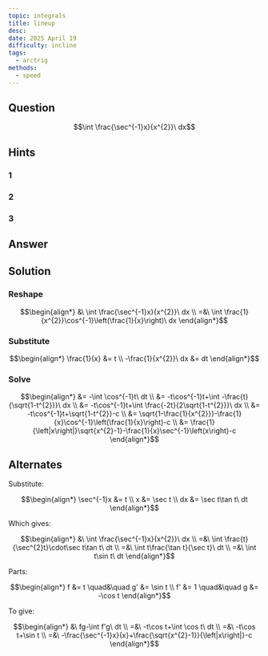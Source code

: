 ```yaml
---
topic: integrals
title: lineup
desc: 
date: 2025 April 19
difficulty: incline
tags:
  - arctrig
methods:
  - speed
---
```



## Question
```math
\int \frac{\sec^{-1}x}{x^{2}}\ dx
```


## Hints

### 1

### 2

### 3


## Answer
```math

```


## Solution

### Reshape
```math
\begin{align*}
  &\ \int \frac{\sec^{-1}x}{x^{2}}\ dx
  \\ =&\ \int \frac{1}{x^{2}}\cos^{-1}\left(\frac{1}{x}\right)\ dx
\end{align*}
```

### Substitute
```math
\begin{align*}
  \frac{1}{x} &= t
  \\ -\frac{1}{x^{2}}\ dx &= dt
\end{align*}
```

### Solve
```math
\begin{align*}
  &= -\int \cos^{-1}t\ dt
  \\ &= -t\cos^{-1}t+\int -\frac{t}{\sqrt{1-t^{2}}}\ dx
  \\ &= -t\cos^{-1}t+\int \frac{-2t}{2\sqrt{1-t^{2}}}\ dx
  \\ &= -t\cos^{-1}t+\sqrt{1-t^{2}}-c
  \\ &= \sqrt{1-\frac{1}{x^{2}}}-\frac{1}{x}\cos^{-1}\left(\frac{1}{x}\right)-c
  \\ &= \frac{1}{\left|x\right|}\sqrt{x^{2}-1}-\frac{1}{x}\sec^{-1}\left(x\right)-c
\end{align*}
```


## Alternates

Substitute:

```math
\begin{align*}
  \sec^{-1}x &= t
  \\ x &= \sec t
  \\ dx &= \sec t\tan t\ dt
\end{align*}
```

Which gives:

```math
\begin{align*}
  &\ \int \frac{\sec^{-1}x}{x^{2}}\ dx
  \\ =&\ \int \frac{t}{\sec^{2}t}\cdot\sec t\tan t\ dt
  \\ =&\ \int t\frac{\tan t}{\sec t}\ dt
  \\ =&\ \int t\sin t\ dt
\end{align*}
```

Parts:

```math
\begin{align*}
      f &= t \quad&\quad g' &= \sin t
  \\ f' &= 1 \quad&\quad g &= -\cos t
\end{align*}
```

To give:

```math
\begin{align*}
  &\ fg-\int f'g\ dt
  \\ =&\ -t\cos t+\int \cos t\ dt
  \\ =&\ -t\cos t+\sin t
  \\ =&\ -\frac{\sec^{-1}x}{x}+\frac{\sqrt{x^{2}-1}}{\left|x\right|}-c
\end{align*}
```
